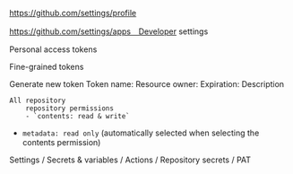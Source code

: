 https://github.com/settings/profile

https://github.com/settings/apps　Developer settings

Personal access tokens

Fine-grained tokens

Generate new token
	Token name:
	Resource owner:
	Expiration:
	Description

	All repository
		repository permissions
		- `contents: read & write`
- `metadata: read only` (automatically selected when selecting the contents permission)


Settings / Secrets & variables / Actions / Repository secrets / PAT